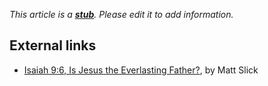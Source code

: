 *This article is a **[stub](http://www.theopedia.com/Category:Theopedia_stubs "Category:Theopedia stubs")**. Please edit it to add information.*
## External links

-   [Isaiah 9:6, Is Jesus the Everlasting Father?](http://www.carm.org/oneness/Father.htm),
    by Matt Slick



